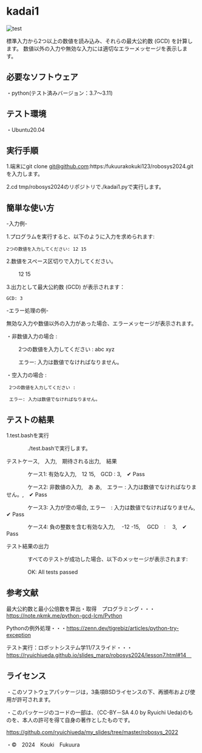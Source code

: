 # kadai1　
![test](https://github.com/fukuurakokuki123/robosys2024/actions/workflows/test.yml/badge.svg)

標準入力から2つ以上の数値を読み込み、それらの最大公約数 (GCD) を計算します。
数値以外の入力や無効な入力には適切なエラーメッセージを表示します。

## 必要なソフトウェア
・python(テスト済みバージョン：3.7～3.11)

## テスト環境
・Ubuntu20.04

## 実行手順
1.端末にgit clone
git@github.com:https:/fukuurakokuki123/robosys2024.gitを入力します。

2.cd tmp/robosys2024のリポジトリで./kadai1.pyで実行します。

## 簡単な使い方
-入力例-

1.プログラムを実行すると、以下のように入力を求められます:

    2つの数値を入力してください: 12 15
    
2.数値をスペース区切りで入力してください。

　　          12 15
  
3.出力として最大公約数 (GCD) が表示されます：

    GCD: 3

-エラー処理の例-

無効な入力や数値以外の入力があった場合、エラーメッセージが表示されます。
	
・非数値入力の場合 :

　　 2つの数値を入力してください :   abc xyz
  
　　 エラー: 入力は数値でなければなりません。
  
・空入力の場合 :

     2つの数値を入力してください : 
   
     エラー: 入力は数値でなければなりません。

## テストの結果

1.test.bashを実行

　　　　./test.bashで実行します。

テストケース,　入力,　期待される出力,　結果

　　　　ケース1: 有効な入力,　12 15,　GCD : 3,　✔ Pass

 　　　　ケース2: 非数値の入力,　あ あ,　エラー : 入力は数値でなければなりません。,　✔ Pass

　　　　ケース3: 入力が空の場合, エラー　: 入力は数値でなければなりません, ✔ Pass

　　　　ケース4: 負の整数を含む有効な入力,　 -12 -15,　 GCD　:　 3,　✔ Pass

テスト結果の出力

　　　　すべてのテストが成功した場合、以下のメッセージが表示されます:

　　　　OK: All tests passed

## 参考文献

最大公約数と最小公倍数を算出・取得　プログラミング・・・https://note.nkmk.me/python-gcd-lcm/Python

Pythonの例外処理・・・https://zenn.dev/tigrebiz/articles/python-try-exception

テスト実行：ロボットシステム学11/7スライド・・・https://ryuichiueda.github.io/slides_marp/robosys2024/lesson7.html#14　

## ライセンス

・このソフトウェアパッケージは，3条項BSDライセンスの下、再頒布および使用が許可されます。 

・このパッケージのコードの一部は、（CC-BY－SA 4.0 by Ryuichi Ueda)のものを、本人の許可を得て自身の著作としたものです。

https://github.com/ryuichiueda/my_slides/tree/master/robosys_2022 

・©　2024　Kouki　Fukuura
